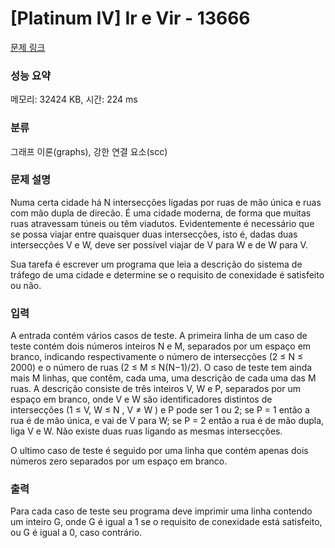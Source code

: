 # [Platinum IV] Ir e Vir - 13666 

[문제 링크](https://www.acmicpc.net/problem/13666) 

### 성능 요약

메모리: 32424 KB, 시간: 224 ms

### 분류

그래프 이론(graphs), 강한 연결 요소(scc)

### 문제 설명

<p>Numa certa cidade há N intersecções ligadas por ruas de mão única e ruas com mão dupla de direcão. É uma cidade moderna, de forma que muitas ruas atravessam túneis ou têm viadutos. Evidentemente é necessário que se possa viajar entre quaisquer duas intersecções, isto é, dadas duas intersecções V e W, deve ser possível viajar de V para W e de W para V.</p>

<p>Sua tarefa é escrever um programa que leia a descrição do sistema de tráfego de uma cidade e determine se o requisito de conexidade é satisfeito ou não.</p>

### 입력 

 <p>A entrada contém vários casos de teste. A primeira linha de um caso de teste contém dois números inteiros N e M, separados por um espaço em branco, indicando respectivamente o número de intersecções (2 ≤ N ≤ 2000) e o número de ruas (2 ≤ M ≤ N(N−1)/2). O caso de teste tem ainda mais M linhas, que contêm, cada uma, uma descrição de cada uma das M ruas. A descrição consiste de três inteiros V, W e P, separados por um espaço em branco, onde V e W são identificadores distintos de intersecções (1 ≤ V, W ≤ N , V ≠ W ) e P pode ser 1 ou 2; se P = 1 então a rua é de mão única, e vai de V para W; se P = 2 então a rua é de mão dupla, liga V e W. Não existe duas ruas ligando as mesmas intersecções.</p>

<p>O ultimo caso de teste é seguido por uma linha que contém apenas dois números zero separados por um espaço em branco.</p>

### 출력 

 <p>Para cada caso de teste seu programa deve imprimir uma linha contendo um inteiro G, onde G é igual a 1 se o requisito de conexidade está satisfeito, ou G é igual a 0, caso contrário.</p>

